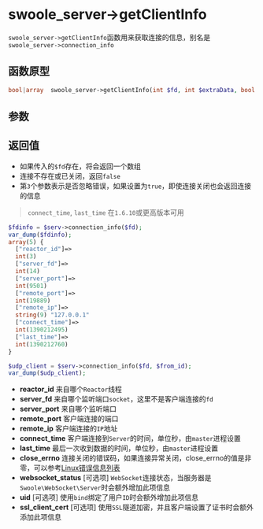 # swoole_server->getClientInfo

 `swoole_server->getClientInfo`函数用来获取连接的信息，别名是`swoole_server->connection_info`

函数原型
---
```php
bool|array  swoole_server->getClientInfo(int $fd, int $extraData, bool $ignoreError = false)
```

参数
---

返回值
---
* 如果传入的`$fd`存在，将会返回一个数组
* 连接不存在或已关闭，返回`false`
* 第`3`个参数表示是否忽略错误，如果设置为`true`，即使连接关闭也会返回连接的信息

> `connect_time`, `last_time` 在`1.6.10`或更高版本可用   

```php
$fdinfo = $serv->connection_info($fd);
var_dump($fdinfo);
array(5) {
  ["reactor_id"]=>
  int(3)
  ["server_fd"]=>
  int(14)
  ["server_port"]=>
  int(9501)
  ["remote_port"]=>
  int(19889)
  ["remote_ip"]=>
  string(9) "127.0.0.1"
  ["connect_time"]=>
  int(1390212495)
  ["last_time"]=>
  int(1390212760)
}

$udp_client = $serv->connection_info($fd, $from_id);
var_dump($udp_client);
```

* __reactor_id__ 来自哪个`Reactor`线程
* __server_fd__ 来自哪个监听端口`socket`，这里不是客户端连接的`fd`
* __server_port__ 来自哪个监听端口
* __remote_port__ 客户端连接的端口
* __remote_ip__ 客户端连接的`IP`地址
* __connect_time__ 客户端连接到`Server`的时间，单位秒，由`master`进程设置
* __last_time__ 最后一次收到数据的时间，单位秒，由`master`进程设置
* __close_errno__ 连接关闭的错误码，如果连接异常关闭，close_errno的值是非零，可以参考[Linux错误信息列表](https://wiki.swoole.com/wiki/page/172.html)
* __websocket_status__ [可选项] `WebSocket`连接状态，当服务器是`Swoole\WebSocket\Server`时会额外增加此项信息
* __uid__ [可选项] 使用`bind`绑定了用户`ID`时会额外增加此项信息
* __ssl_client_cert__ [可选项] 使用`SSL`隧道加密，并且客户端设置了证书时会额外添加此项信息